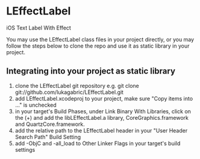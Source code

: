 LEffectLabel
============

iOS Text Label With Effect

You may use the LEffectLabel class files in your project directly, or you may follow the steps below to clone the repo and use it as static library in your project.

Integrating into your project as static library
-----------------------------------------------

1. clone the LEffectLabel git repository e.g. git clone git://github.com/lukagabric/LEffectLabel.git
2. add LEffectLabel.xcodeproj to your project, make sure "Copy items into ..." is unchecked
3. in your target's Build Phases, under Link Binary With Libraries, click on the (+) and add the libLEffectLabel.a library, CoreGraphics.framework and QuartzCore.framework.
4. add the relative path to the LEffectLabel header in your "User Header Search Path" Build Setting
5. add -ObjC and -all_load to Other Linker Flags in your target's build settings


